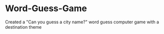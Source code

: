 # Word-Guess-Game
Created a "Can you guess a city name?" word guess computer game with a destination theme
